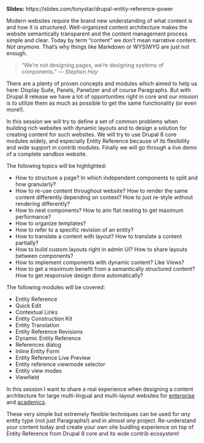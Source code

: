 <p><strong>Slides:</strong> https://slides.com/tonystar/drupal-entity-reference-power</p>

<p>Modern websites require the brand new understanding of what content is and how it is structured. Well-organized content architecture makes the website semantically transparent and the content management process simple and clear. Today by term “content” we don’t mean narrative content. <em>Not anymore. </em>That’s why things like Markdown or WYSIWYG are just not enough.</p>

<blockquote>
<p>“We’re not designing pages, we’re designing systems of components.” — <em>Stephen Hay</em></p>
</blockquote>

<p>There are a plenty of proven concepts and modules which aimed to help us here: Display Suite, Panels, Panelizer and of course Paragraphs. But with Drupal 8 release we have a lot of opportunities right in core and our mission is to utilize them as much as possible to get the same functionality (or even more!).</p>

<p>In this session we will try to define a set of common problems when building rich websites with dynamic layouts and to design a solution for creating content for such websites. We will try to use Drupal 8 core modules widely, and especially Entity Reference because of its flexibility and wide support in contrib modules. Finally we will go through a live demo of a complete sandbox website.</p>

<p>The following topics will be highlighted:</p>

<ul>
	<li>How to structure a page? In which independent components to split and how granularly?</li>
	<li>How to re-use content throughout website? How to render the same content differently depending on context? How to just re-style without rendering differently?</li>
	<li>How to nest components? How to aim flat nesting to get maximum performance?</li>
	<li>How to organize templates?</li>
	<li>How to refer to a specific revision of an entity?</li>
	<li>How to translate a content with layout? How to translate a content partially?</li>
	<li>How to build custom layouts right in admin UI? How to share layouts between components?</li>
	<li>How to implement components with dynamic content? Like Views?</li>
	<li>How to get a maximum benefit from a semantically structured content? How to get responsive design done automatically?</li>
</ul>

<p>The following modules will be covered:</p>

<ul>
	<li>Entity Reference</li>
	<li>Quick Edit</li>
	<li>Contextual Links</li>
	<li>Entity Construction Kit</li>
	<li>Entity Translation</li>
	<li>Entity Reference Revisions</li>
	<li>Dynamic Entity Reference</li>
	<li>References dialog</li>
	<li>Inline Entity Form</li>
	<li>Entity Reference Live Preview</li>
	<li>Entity reference viewmode selector</li>
	<li>Entity view modes</li>
	<li>Viewfield</li>
</ul>

<p>In this session I want to share a real experience when designing a content architecture for large multi-lingual and multi-layout websites for <a href="http://www.acronis.com/" rel="nofollow" target="_blank">enterprise</a> and <a href="http://en.cs.msu.ru/" rel="nofollow" target="_blank">academics</a>.</p>

<p>These very simple but extremely flexible techniques can be used for <em>any</em> entity type (not just Paragraphs!) and in almost <em>any</em> project. Re-understand your content today and create your own site buidling experience on top of Entity Reference from Drupal 8 core and its wide contrib ecosystem!</p>
